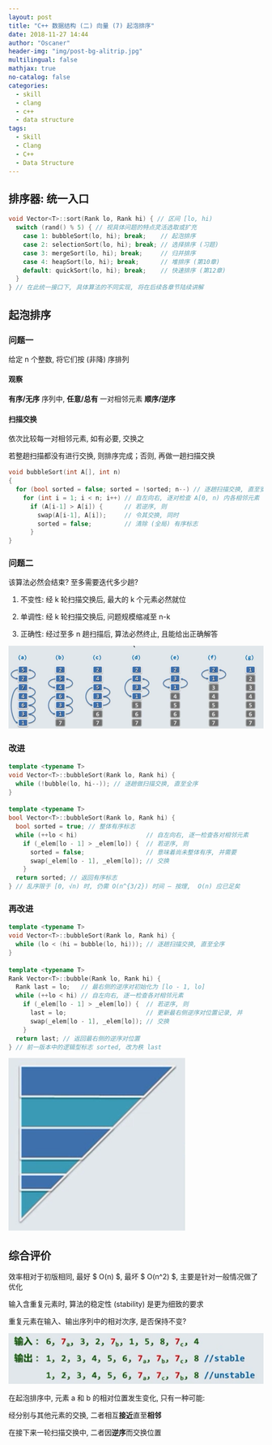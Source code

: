 ```yaml
---
layout: post
title: "C++ 数据结构 (二) 向量 (7) 起泡排序"
date: 2018-11-27 14:44
author: "Oscaner"
header-img: "img/post-bg-alitrip.jpg"
multilingual: false
mathjax: true
no-catalog: false
categories:
  - skill
  - clang
  - c++
  - data structure
tags:
  - Skill
  - Clang
  - C++
  - Data Structure
---
```


## 排序器: 统一入口

```cpp
void Vector<T>::sort(Rank lo, Rank hi) { // 区间 [lo, hi)
  switch (rand() % 5) { // 视具体问题的特点灵活选取或扩充
    case 1: bubbleSort(lo, hi); break;    // 起泡排序
    case 2: selectionSort(lo, hi); break; // 选择排序 (习题)
    case 3: mergeSort(lo, hi); break;     // 归并排序
    case 4: heapSort(lo, hi); break;      // 堆排序 (第10章)
    default: quickSort(lo, hi); break;    // 快速排序 (第12章)
  }
} // 在此统一接口下, 具体算法的不同实现, 将在后续各章节陆续讲解
```

## 起泡排序

### 问题一

给定 n 个整数, 将它们按 (非降) 序排列

#### 观察

**有序/无序** 序列中, **任意/总有** 一对相邻元素 **顺序/逆序**

#### 扫描交换

依次比较每一对相邻元素, 如有必要, 交换之

若整趟扫描都没有进行交换, 则排序完成；否则, 再做一趟扫描交换

```cpp
void bubbleSort(int A[], int n)
{
  for (bool sorted = false; sorted = !sorted; n--) // 逐趟扫描交换, 直至安全有序
    for (int i = 1; i < n; i++) // 自左向右, 逐对检查 A[0, n) 内各相邻元素
      if (A[i-1] > A[i]) {      // 若逆序, 则
        swap(A[i-1], A[i]);     // 令其交换, 同时
        sorted = false;         // 清除 (全局) 有序标志
      }
}
```

### 问题二

该算法必然会结束? 至多需要迭代多少趟?

1. 不变性: 经 k 轮扫描交换后, 最大的 k 个元素必然就位

2. 单调性: 经 k 轮扫描交换后, 问题规模缩减至 n-k

3. 正确性: 经过至多 n 趟扫描后, 算法必然终止, 且能给出正确解答

![6.png](/img/in-post/skill/data-structure/post-vector-bubble-sort/6.png)

### 改进

```cpp
template <typename T>
void Vector<T>::bubbleSort(Rank lo, Rank hi) {
  while (!bubble(lo, hi--)); // 逐趟做扫描交换, 直至全序
}

template <typename T>
bool Vector<T>::bubbleSort(Rank lo, Rank hi) {
  bool sorted = true; // 整体有序标志
  while (++lo < hi)                   // 自左向右, 逐一检查各对相邻元素
    if (_elem[lo - 1] > _elem[lo]) {  // 若逆序, 则
      sorted = false;                 // 意味着尚未整体有序, 并需要
      swap(_elem[lo - 1], _elem[lo]); // 交换
    }
  return sorted; // 返回有序标志
} // 乱序限于 [0, √n) 时, 仍需 O(n^{3/2}) 时间 — 按理,  O(n) 应已足矣
```

### 再改进

```cpp
template <typename T>
void Vector<T>::bubbleSort(Rank lo, Rank hi) {
  while (lo < (hi = bubble(lo, hi))); // 逐趟扫描交换, 直至全序
}

template <typename T>
Rank Vector<T>::bubble(Rank lo, Rank hi) {
  Rank last = lo;   // 最右侧的逆序对初始化为 [lo - 1, lo]
  while (++lo < hi) // 自左向右, 逐一检查各对相邻元素
    if (_elem[lo - 1] > _elem[lo]) {  // 若逆序, 则
      last = lo;                      // 更新最右侧逆序对位置记录, 并
      swap(_elem[lo - 1], _elem[lo]); // 交换
    }
  return last; // 返回最右侧的逆序对位置
} // 前一版本中的逻辑型标志 sorted, 改为秩 last
```

![1.png](/img/in-post/skill/data-structure/post-vector-bubble-sort/1.png)

## 综合评价

效率相对于初版相同, 最好 $ O(n) $, 最坏 $ O(n^2) $, 主要是针对一般情况做了优化

输入含重复元素时, 算法的稳定性 (stability) 是更为细致的要求

重复元素在输入、输出序列中的相对次序, 是否保持不变?

![2.png](/img/in-post/skill/data-structure/post-vector-bubble-sort/2.png)

在起泡排序中, 元素 a 和 b 的相对位置发生变化, 只有一种可能:

经分别与其他元素的交换, 二者相互**接近**直至**相邻**

在接下来一轮扫描交换中, 二者因**逆序**而交换位置
